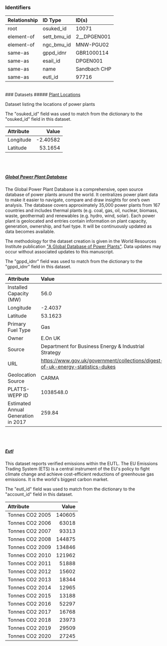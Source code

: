 ### Identifiers

| Relationship   | ID Type     | ID(s)        |
|:---------------|:------------|:-------------|
| root           | osuked_id   | 10071        |
| element-of     | sett_bmu_id | 2__DPGEN001  |
| element-of     | ngc_bmu_id  | MNW-PGU02    |
| same-as        | gppd_idnr   | GBR1000114   |
| same-as        | esail_id    | DPGEN001     |
| same-as        | name        | Sandbach CHP |
| same-as        | eutl_id     | 97716        |

<br>
### Datasets
##### <a href="https://raw.githubusercontent.com/OSUKED/Dictionary-Datasets/main/datasets/plant-locations/datapackage.json">Plant Locations</a>

Dataset listing the locations of power plants

The "osuked_id" field was used to match from the dictionary to the "osuked_id" field in this dataset.

| Attribute   |    Value |
|:------------|---------:|
| Longitude   | -2.40582 |
| Latitude    | 53.1654  |

<br><br>
##### <a href="https://raw.githubusercontent.com/OSUKED/Dictionary-Datasets/main/datasets/global-power-plant-database/datapackage.json">Global Power Plant Database</a>

The Global Power Plant Database is a comprehensive, open source database of power plants around the world. It centralizes power plant data to make it easier to navigate, compare and draw insights for one’s own analysis. The database covers approximately 35,000 power plants from 167 countries and includes thermal plants (e.g. coal, gas, oil, nuclear, biomass, waste, geothermal) and renewables (e.g. hydro, wind, solar). Each power plant is geolocated and entries contain information on plant capacity, generation, ownership, and fuel type. It will be continuously updated as data becomes available. 

The methodology for the dataset creation is given in the World Resources Institute publication ["A Global Database of Power Plants"](https://www.wri.org/research/global-database-power-plants). Data updates may occur without associated updates to this manuscript.

The "gppd_idnr" field was used to match from the dictionary to the "gppd_idnr" field in this dataset.

| Attribute                           | Value                                                                          |
|:------------------------------------|:-------------------------------------------------------------------------------|
| Installed Capacity (MW)             | 56.0                                                                           |
| Longitude                           | -2.4037                                                                        |
| Latitude                            | 53.1623                                                                        |
| Primary Fuel Type                   | Gas                                                                            |
| Owner                               | E.On UK                                                                        |
| Source                              | Department for Business Energy & Industrial Strategy                           |
| URL                                 | https://www.gov.uk/government/collections/digest-of-uk-energy-statistics-dukes |
| Geolocation Source                  | CARMA                                                                          |
| PLATTS-WEPP ID                      | 1038548.0                                                                      |
| Estimated Annual Generation in 2017 | 259.84                                                                         |

<br><br>
##### <a href="https://raw.githubusercontent.com/OSUKED/Dictionary-Datasets/main/datasets/eutl/datapackage.json">Eutl</a>

This dataset reports verified emissions within the EUTL. The EU Emissions Trading System (ETS) is a central instrument of the EU's policy to fight climate change and achieve cost-efficient reductions of greenhouse gas emissions. It is the world's biggest carbon market.

The "eutl_id" field was used to match from the dictionary to the "account_id" field in this dataset.

| Attribute       |   Value |
|:----------------|--------:|
| Tonnes CO2 2005 |  140605 |
| Tonnes CO2 2006 |   63018 |
| Tonnes CO2 2007 |   93313 |
| Tonnes CO2 2008 |  144875 |
| Tonnes CO2 2009 |  134846 |
| Tonnes CO2 2010 |  121962 |
| Tonnes CO2 2011 |   51888 |
| Tonnes CO2 2012 |   15602 |
| Tonnes CO2 2013 |   18344 |
| Tonnes CO2 2014 |   12965 |
| Tonnes CO2 2015 |   13188 |
| Tonnes CO2 2016 |   52297 |
| Tonnes CO2 2017 |   16768 |
| Tonnes CO2 2018 |   23973 |
| Tonnes CO2 2019 |   29509 |
| Tonnes CO2 2020 |   27245 |
